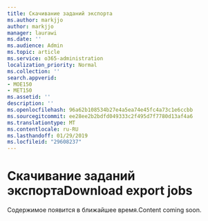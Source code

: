 ```yaml
---
title: Скачивание заданий экспорта
ms.author: markjjo
author: markjjo
manager: laurawi
ms.date: ''
ms.audience: Admin
ms.topic: article
ms.service: o365-administration
localization_priority: Normal
ms.collection: ''
search.appverid:
- MOE150
- MET150
ms.assetid: ''
description: ''
ms.openlocfilehash: 96a62b108534b27e4a5ea74e45fc4a73c1e6ccbb
ms.sourcegitcommit: ee28ee2b2bdfd049333c2f495d7f7780d13af4a6
ms.translationtype: MT
ms.contentlocale: ru-RU
ms.lasthandoff: 01/29/2019
ms.locfileid: "29608237"
---
```

# <a name="download-export-jobs"></a><span data-ttu-id="3b89d-102">Скачивание заданий экспорта</span><span class="sxs-lookup"><span data-stu-id="3b89d-102">Download export jobs</span></span>

<span data-ttu-id="3b89d-103">Содержимое появится в ближайшее время.</span><span class="sxs-lookup"><span data-stu-id="3b89d-103">Content coming soon.</span></span>
